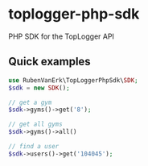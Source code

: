 # toplogger-php-sdk
PHP SDK for the TopLogger API

## Quick examples

```php
use RubenVanErk\TopLoggerPhpSdk\SDK;
$sdk = new SDK();

// get a gym
$sdk->gyms()->get('8');

// get all gyms
$sdk->gyms()->all()

// find a user
$sdk->users()->get('104045');
```
